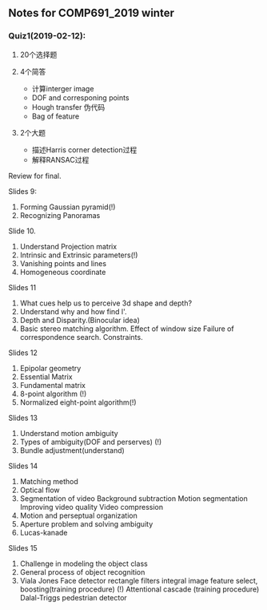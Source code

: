 ## Notes for COMP691_2019 winter 


### Quiz1(2019-02-12):

1. 20个选择题
2. 4个简答
    * 计算interger image 
    * DOF and corresponing points 
    * Hough transfer 伪代码 
    * Bag of feature
3. 2个大题

    * 描述Harris corner detection过程 
    * 解释RANSAC过程

Review for final.

Slides 9: 
1. Forming Gaussian pyramid(!)
2. Recognizing Panoramas

Slide 10.
1. Understand Projection matrix
2. Intrinsic and Extrinsic parameters(!)
3. Vanishing points and lines
4. Homogeneous coordinate

Slides 11
1. What cues help us to perceive 3d shape and depth?
2. Understand why and how find l'.
3. Depth and Disparity.(Binocular idea) 
4. Basic stereo matching algorithm.
   Effect of window size
   Failure of correspondence search.
   Constraints.
   
Slides 12
1. Epipolar geometry
2. Essential Matrix
3. Fundamental matrix
4. 8-point algorithm (!)
5. Normalized eight-point algorithm(!)

Slides 13 
1. Understand motion ambiguity
2. Types of ambiguity(DOF and perserves) (!)
3. Bundle adjustment(understand)

Slides 14
1. Matching method
2. Optical flow
3. Segmentation of video
    Background subtraction
    Motion segmentation
    Improving video quality
    Video compression
4. Motion and perseptual organization
5. Aperture problem and solving ambiguity
6. Lucas-kanade 

Slides 15
1. Challenge in modeling the object class
2. General process of object recognition
3. Viala Jones Face detector
    rectangle filters
    integral image
    feature select,
    boosting(training procedure) (!)
    Attentional cascade (training procedure)
    Dalal-Triggs pedestrian detector
   
   



